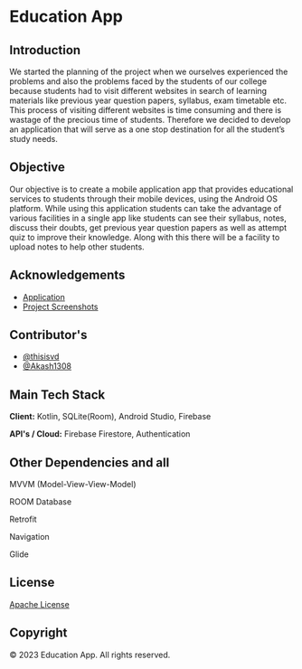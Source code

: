 # Education App 

## Introduction
We started the planning of the project when we ourselves experienced the problems and also the problems faced by the students of our college because students had to visit different websites in search of learning materials like previous year question papers, syllabus, exam timetable etc. This process of visiting different websites is time consuming and there is wastage of the precious time of students. Therefore we decided to develop an application that will serve as a one stop destination for all the student’s study needs.

## Objective
Our objective is to create a mobile application app that provides educational services to students through their mobile devices, using the Android OS platform. While using this application students can take the advantage of various facilities in a single app like students can see their syllabus, notes, discuss their doubts, get previous year question papers as well as attempt quiz to improve their knowledge.
Along with this there will be a facility to upload notes to help other students.

## Acknowledgements

- [Application](https://drive.google.com/file/d/1t_zYYCGf_8-4q_nprhGlYmusnqBiNGYN/view?usp=share_link)
- [Project Screenshots](https://drive.google.com/drive/folders/1f7jg--98C5vtm6z1yfbfMTcrPfb7Xyjx?usp=share_link)
 
## Contributor's 

- [@thisisvd](https://github.com/thisisvd)
- [@Akash1308](https://github.com/Akash1308)
 
## Main Tech Stack

**Client:** Kotlin, SQLite(Room), Android Studio, Firebase 

**API's / Cloud:** Firebase Firestore, Authentication

## Other Dependencies and all

MVVM (Model-View-View-Model)

ROOM Database

Retrofit 

Navigation 

Glide

## License

[Apache License](https://github.com/thisisvd/Edugate/blob/master/LICENSE)

## Copyright

© 2023 Education App. All rights reserved.
